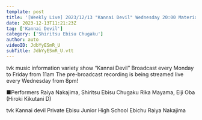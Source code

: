 ```yaml
---
template: post
title: '[Weekly Live] 2023/12/13 "Kannai Devil" Wednesday 20:00 Material (Rika Mayama)'
date: 2023-12-13T11:21:23Z
tag: ['Kannai Devil']
category: ['Shiritsu Ebisu Chugaku']
author: auto 
videoID: JdbYyESmR_U
subTitle: JdbYyESmR_U.vtt
---
```

tvk music information variety show “Kannai Devil”
Broadcast every Monday to Friday from 11am
The pre-broadcast recording is being streamed live every Wednesday from 8pm!

■Performers
Raiya Nakajima, Shiritsu Ebisu Chugaku Rika Mayama, Eiji Oba (Hiroki Kikutani D)

tvk
Kannai devil
Private Ebisu Junior High School
Ebichu
Raiya Nakajima